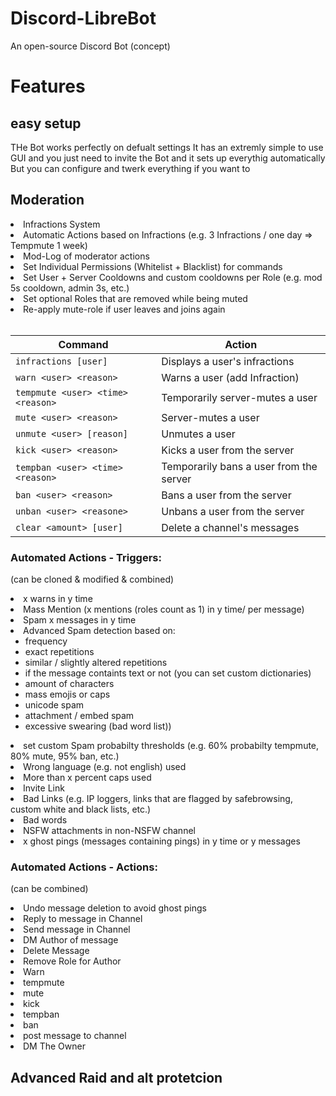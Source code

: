 # Discord-LibreBot
An open-source Discord Bot (concept)

# Features
## easy setup
THe Bot works perfectly on defualt settings
It has an extremly simple to use GUI and you just need to invite the Bot and it sets up everythig automatically
But you can configure and twerk everything if you want to

## Moderation
<li>Infractions System</li>
<li>Automatic Actions based on Infractions (e.g. 3 Infractions / one day => Tempmute 1 week)</li>
<li>Mod-Log of moderator actions</li>
<li>Set Individual Permissions (Whitelist + Blacklist) for commands</li>
<li>Set User + Server Cooldowns and custom cooldowns per Role (e.g. mod 5s cooldown, admin 3s, etc.)</li>
<li>Set optional Roles that are removed while being muted</li>
<li>Re-apply mute-role if user leaves and joins again</li>
<br>

| Command                           | Action                                  |
| --------------------------------- | --------------------------------------- |
| `infractions [user]`              | Displays a user's infractions           |
| `warn <user> <reason>`            | Warns a user (add Infraction)           |
| `tempmute <user> <time> <reason>` | Temporarily server-mutes a user         |
| `mute <user> <reason>`            | Server-mutes a user                     |
| `unmute <user> [reason]`          | Unmutes a user                          |
| `kick <user> <reason>`            | Kicks a user from the server            |
| `tempban <user> <time> <reason>`  | Temporarily bans a user from the server |
| `ban <user> <reason>`             | Bans a user from the server             |
| `unban <user> <reasone>`          | Unbans a user from the server           |
| `clear <amount> [user]`           | Delete a channel's messages             |

### Automated Actions - Triggers:<br>
(can be cloned & modified & combined)<br>
<li>x warns in y time</li>
<li>Mass Mention (x mentions (roles count as 1) in y time/ per message)</li>
<li>Spam x messages in y time</li>
<li>Advanced Spam detection based on:<ul>
  <li>frequency</li>
  <li>exact repetitions</li>
  <li>similar / slightly altered repetitions</li>
  <li>if the message containts text or not (you can set custom dictionaries)</li>
  <li>amount of characters</li>
  <li>mass emojis or caps</li>
  <li>unicode spam</li>
  <li>attachment / embed spam</li>
  <li>excessive swearing (bad word list))</li>
</ul></li>
<li>set custom Spam probabilty thresholds (e.g. 60% probabilty tempmute, 80% mute, 95% ban, etc.)</li>
<li>Wrong language (e.g. not english) used</li>
<li>More than x percent caps used</li>
<li>Invite Link</li>
<li>Bad Links (e.g. IP loggers, links that are flagged by safebrowsing, custom white and black lists, etc.)</li>
<li>Bad words</li>
<li>NSFW attachments in non-NSFW channel</li>
<li>x ghost pings (messages containing pings) in y time or y messages</li>

### Automated Actions - Actions:<br>
(can be combined)<br>
<li>Undo message deletion to avoid ghost pings</li>
<li>Reply to message in Channel</li>
<li>Send message in Channel</li>
<li>DM Author of message</li>
<li>Delete Message</li>
<li>Remove Role for Author</li>
<li>Warn</li>
<li>tempmute</li>
<li>mute</li>
<li>kick</li>
<li>tempban</li>
<li>ban</li>
<li>post message to channel</li>
<li>DM The Owner</li>

## Advanced Raid and alt protetcion
